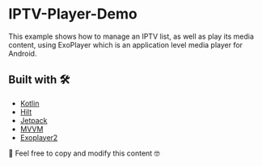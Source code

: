 # IPTV-Player-Demo

This example shows how to manage an IPTV list, as well as play its media content, using ExoPlayer which is an application level media player for Android.

## Built with 🛠️

* [Kotlin](https://kotlinlang.org/)
* [Hilt](https://dagger.dev/hilt/)
* [Jetpack](https://dagger.dev/hilt/)
* [MVVM]()
* [Exoplayer2](https://exoplayer.dev/)


🎁 Feel free to copy and modify this content 🤓


